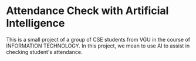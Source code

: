 # Attendance Check with Artificial Intelligence
This is a small project of a group of CSE students from VGU in the course of INFORMATION TECHNOLOGY.
In this project, we mean to use AI to assist in checking student's attendance.
